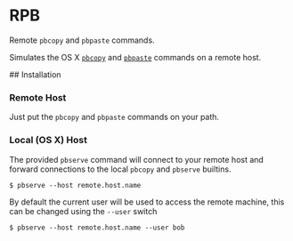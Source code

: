 # RPB

Remote `pbcopy` and `pbpaste` commands.

Simulates the OS X [`pbcopy`](https://developer.apple.com/library/mac/documentation/Darwin/Reference/ManPages/man1/pbcopy.1.html) and [`pbpaste`](https://developer.apple.com/library/mac/documentation/Darwin/Reference/ManPages/man1/pbpaste.1.html) commands on a remote host.

## Installation

### Remote Host

Just put the `pbcopy` and `pbpaste` commands on your path.

### Local (OS X) Host

The provided `pbserve` command will connect to your remote host and forward connections to the local `pbcopy` and `pbserve` builtins.

    $ pbserve --host remote.host.name

By default the current user will be used to access the remote machine, this can be changed using the `--user` switch

    $ pbserve --host remote.host.name --user bob
